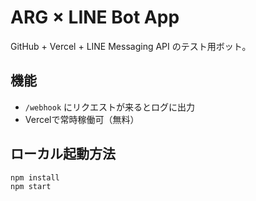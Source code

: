 # ARG × LINE Bot App

GitHub + Vercel + LINE Messaging API のテスト用ボット。

## 機能
- `/webhook` にリクエストが来るとログに出力
- Vercelで常時稼働可（無料）

## ローカル起動方法

```bash
npm install
npm start
